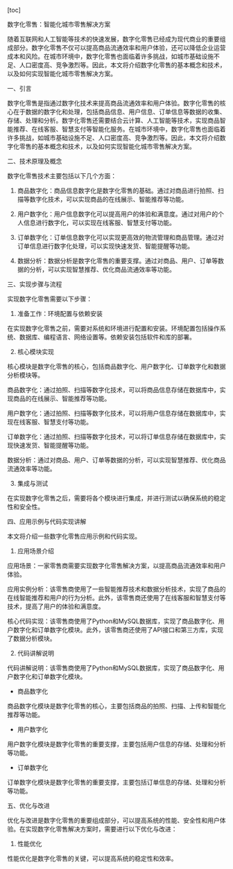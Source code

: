 
[toc]                    
                
                
数字化零售：智能化城市零售解决方案

随着互联网和人工智能等技术的快速发展，数字化零售已经成为现代商业的重要组成部分。数字化零售不仅可以提高商品流通效率和用户体验，还可以降低企业运营成本和风险。在城市环境中，数字化零售也面临着许多挑战，如城市基础设施不足、人口密度高、竞争激烈等。因此，本文将介绍数字化零售的基本概念和技术，以及如何实现智能化城市零售解决方案。

一、引言

数字化零售是指通过数字化技术来提高商品流通效率和用户体验。数字化零售的核心在于数据的数字化和处理，包括商品信息、用户信息、订单信息等数据的收集、存储、处理和分析。数字化零售还需要结合云计算、人工智能等技术，实现商品智能推荐、在线客服、智慧支付等智能化服务。在城市环境中，数字化零售也面临着许多挑战，如城市基础设施不足、人口密度高、竞争激烈等。因此，本文将介绍数字化零售的基本概念和技术，以及如何实现智能化城市零售解决方案。

二、技术原理及概念

数字化零售技术主要包括以下几个方面：

1. 商品数字化：商品信息数字化是数字化零售的基础。通过对商品进行拍照、扫描等数字化技术，可以实现商品的在线展示、智能推荐等功能。

2. 用户数字化：用户信息数字化可以提高用户的体验和满意度。通过对用户的个人信息进行数字化，可以实现在线客服、智慧支付等功能。

3. 订单数字化：订单信息数字化可以实现更高效的物流管理和商品管理。通过对订单信息进行数字化处理，可以实现快速发货、智能提醒等功能。

4. 数据分析：数据分析是数字化零售的重要支撑。通过对商品、用户、订单等数据的分析，可以实现智慧推荐、优化商品流通效率等功能。

三、实现步骤与流程

实现数字化零售需要以下步骤：

1. 准备工作：环境配置与依赖安装

在实现数字化零售之前，需要对系统和环境进行配置和安装。环境配置包括操作系统、数据库、编程语言、网络设置等。依赖安装包括软件和库的部署。

2. 核心模块实现

核心模块是数字化零售的核心，包括商品数字化、用户数字化、订单数字化和数据分析模块等。

商品数字化：通过拍照、扫描等数字化技术，可以将商品信息存储在数据库中，实现商品的在线展示、智能推荐等功能。

用户数字化：通过拍照、扫描等数字化技术，可以将用户信息存储在数据库中，实现在线客服、智慧支付等功能。

订单数字化：通过拍照、扫描等数字化技术，可以将订单信息存储在数据库中，实现快速发货、智能提醒等功能。

数据分析：通过对商品、用户、订单等数据的分析，可以实现智慧推荐、优化商品流通效率等功能。

3. 集成与测试

在实现数字化零售之后，需要将各个模块进行集成，并进行测试以确保系统的稳定性和安全性。

四、应用示例与代码实现讲解

本文将介绍一些数字化零售应用示例和代码实现。

1. 应用场景介绍

应用场景：一家零售商需要实现数字化零售解决方案，以提高商品流通效率和用户体验。

应用实例分析：该零售商使用了一些智能推荐技术和数据分析技术，实现了商品的在线智能推荐和用户的行为分析。此外，该零售商还使用了在线客服和智慧支付等技术，提高了用户的体验和满意度。

核心代码实现：该零售商使用了Python和MySQL数据库，实现了商品数字化、用户数字化和订单数字化模块。此外，该零售商还使用了API接口和第三方库，实现了数据分析模块。

2. 代码讲解说明

代码讲解说明：该零售商使用了Python和MySQL数据库，实现了商品数字化、用户数字化和订单数字化模块。

- 商品数字化

商品数字化模块是数字化零售的核心，主要包括商品的拍照、扫描、上传和智能化推荐等功能。

- 用户数字化

用户数字化模块是数字化零售的重要支撑，主要包括用户信息的存储、处理和分析等功能。

- 订单数字化

订单数字化模块是数字化零售的重要支撑，主要包括订单信息的存储、处理和分析等功能。

五、优化与改进

优化与改进是数字化零售的重要组成部分，可以提高系统的性能、安全性和用户体验。在实现数字化零售解决方案时，需要进行以下优化与改进：

1. 性能优化

性能优化是数字化零售的关键，可以提高系统的稳定性和效率。

